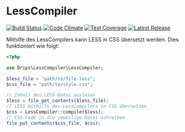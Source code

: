# LessCompiler

[![Build Status](https://travis-ci.org/Prowect/LessCompiler.svg)](https://travis-ci.org/Prowect/LessCompiler)
[![Code Climate](https://codeclimate.com/github/Prowect/LessCompiler/badges/gpa.svg)](https://codeclimate.com/github/Prowect/LessCompiler)
[![Test Coverage](https://codeclimate.com/github/Prowect/LessCompiler/badges/coverage.svg)](https://codeclimate.com/github/Prowect/LessCompiler/coverage)
[![Latest Release](https://img.shields.io/packagist/v/drips/LessCompiler.svg)](https://packagist.org/packages/drips/lesscompiler)

Mithilfe des LessCompilers kann LESS in CSS übersetzt werden. Dies funktioniert wie folgt:

```php
<?php

use Drips\LessCompiler\LessCompiler;

$less_file = "path/to/file.less";
$css_file = "path/to/style.css";

// Inhalt des LESS-Datei auslesen
$less = file_get_contents($less_file);
// LESS mithilfe des LessCompilers in CSS übersetzen
$css = LessCompiler::compile($less);
// CSS-Code in die jeweilige Datei schreiben
file_put_contents($css_file, $css);
```
